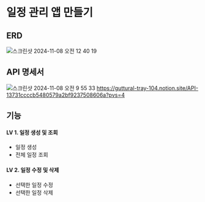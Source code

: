 # 일정 관리 앱 만들기

## ERD
![스크린샷 2024-11-08 오전 12 40 19](https://github.com/user-attachments/assets/1a8753a7-1c78-4a5f-9dc8-5e30a44ce72e)


## API 명세서
![스크린샷 2024-11-08 오전 9 55 33](https://github.com/user-attachments/assets/17201b94-1c20-4eae-ae2c-a06c53bb5d78)
https://guttural-tray-104.notion.site/API-13731ccccb5480579a2bf9237508606a?pvs=4


## 기능
#### LV 1. 일정 생성 및 조회
- 일정 생성
- 전체 일정 조회

#### LV 2. 일정 수정 및 삭제
- 선택한 일정 수정
- 선택한 일정 삭제
